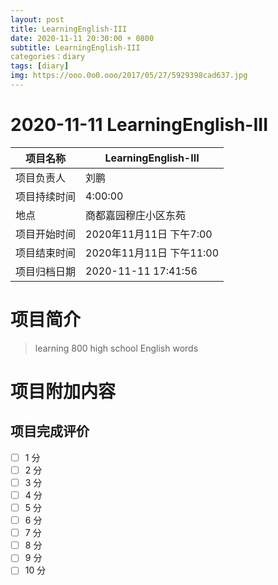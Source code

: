 ```yaml
---
layout: post
title: LearningEnglish-III
date: 2020-11-11 20:30:00 + 0800
subtitle: LearningEnglish-III
categories：diary
tags: [diary]
img: https://ooo.0o0.ooo/2017/05/27/5929398cad637.jpg
---
```


#  2020-11-11 LearningEnglish-III


| 项目名称     |    LearningEnglish-III      |
| ------------ | ----------------------- |
| 项目负责人   | 刘鹏                    |
| 项目持续时间 | 4:00:00                 |
| 地点         | 商都嘉园穆庄小区东苑    |
| 项目开始时间 | 2020年11月11日 下午7:00 |
| 项目结束时间 | 2020年11月11日 下午11:00 |
| 项目归档日期 | 2020-11-11 17:41:56  |

# 项目简介
> learning 800 high school English words  


# 项目附加内容





## 项目完成评价

- [ ]  1 分
- [ ]  2 分
- [ ]  3 分
- [ ]  4 分
- [ ]  5 分
- [ ]  6 分
- [ ]  7 分
- [ ]  8 分
- [ ]  9 分
- [ ]  10 分
